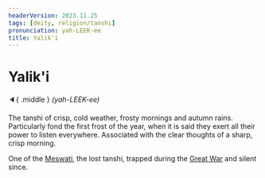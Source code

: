 ```yaml
---
headerVersion: 2023.11.25
tags: [deity, religion/tanshi]
pronunciation: yah-LEEK-ee
title: Yalik'i
---
```

# Yalik'i
:speaker:{ .middle } *(yah-LEEK-ee)*  

The tanshi of crisp, cold weather, frosty mornings and autumn rains. Particularly fond the first frost of the year, when it is said they exert all their power to listen everywhere. Associated with the clear thoughts of a sharp, crisp morning.

One of the [Meswati](<./meswati.md>), the lost tanshi, trapped during the [Great War](<../../../../events/1500s/great-war.md>) and silent since. 